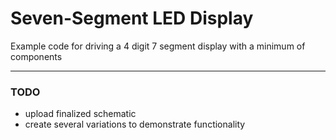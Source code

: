 # Seven-Segment LED Display
Example code for driving a 4 digit 7 segment display with a minimum of components

---

### TODO

* upload finalized schematic
* create several variations to demonstrate functionality
